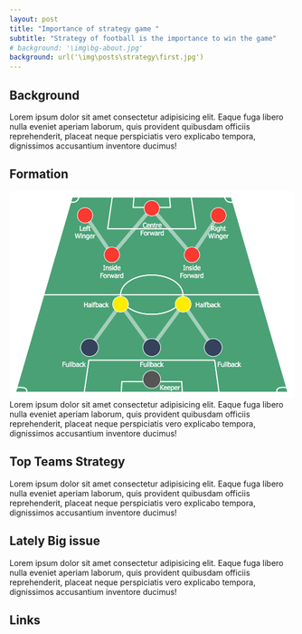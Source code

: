 ```yaml
---
layout: post
title: "Importance of strategy game "
subtitle: "Strategy of football is the importance to win the game"
# background: '\img\bg-about.jpg'
background: url('\img\posts\strategy\first.jpg')
---
```


## Background
Lorem ipsum dolor sit amet consectetur adipisicing elit. Eaque
fuga libero nulla eveniet aperiam laborum, quis provident
quibusdam officiis reprehenderit, placeat neque perspiciatis vero
explicabo tempora, dignissimos accusantium inventore ducimus!

## Formation
![IMdb Page](\img\posts\strategy\Sport-Soccer-Football-Formation-3-2-5-WM.png)
Lorem ipsum dolor sit amet consectetur adipisicing elit. Eaque
fuga libero nulla eveniet aperiam laborum, quis provident
quibusdam officiis reprehenderit, placeat neque perspiciatis vero
explicabo tempora, dignissimos accusantium inventore ducimus!


## Top Teams Strategy
Lorem ipsum dolor sit amet consectetur adipisicing elit. Eaque
fuga libero nulla eveniet aperiam laborum, quis provident
quibusdam officiis reprehenderit, placeat neque perspiciatis vero
explicabo tempora, dignissimos accusantium inventore ducimus!

## Lately Big issue
Lorem ipsum dolor sit amet consectetur adipisicing elit. Eaque
fuga libero nulla eveniet aperiam laborum, quis provident
quibusdam officiis reprehenderit, placeat neque perspiciatis vero
explicabo tempora, dignissimos accusantium inventore ducimus!

## Links